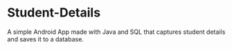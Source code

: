 # Student-Details
A simple Android App  made with Java and SQL that captures student details and saves it to a database.
